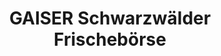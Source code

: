 ---
title: "GAISER Schwarzwälder Frischebörse"
url: /waldachtal/gaiser-schwarzwaelder-frischeboerse/
shop: Supermarkt
---